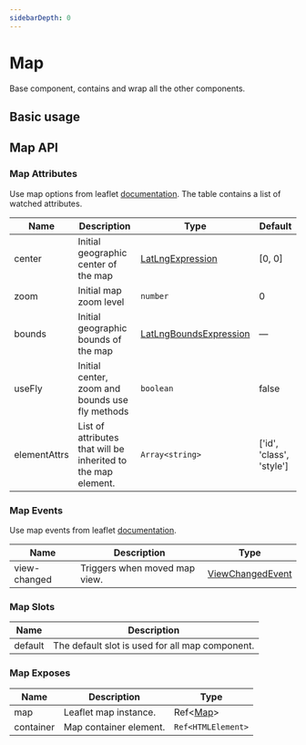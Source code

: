 ```yaml
---
sidebarDepth: 0
---
```


# Map

Base component, contains and wrap all the other components.

## Basic usage

<ClientOnly>
  <Demo url="/map/basic" />
</ClientOnly>

## Map API

### Map Attributes

Use map options from leaflet [documentation](https://leafletjs.com/reference.html#map).
The table contains a list of watched attributes.

| Name         | Description                                                   | Type                                                                                    | Default                  |
| ------------ | ------------------------------------------------------------- | --------------------------------------------------------------------------------------- | ------------------------ |
| center       | Initial geographic center of the map                          | [LatLngExpression](/vue-map-ui-docs/components/types.html#latlngexpression)             | [0, 0]                   |
| zoom         | Initial map zoom level                                        | `number`                                                                                | 0                        |
| bounds       | Initial geographic bounds of the map                          | [LatLngBoundsExpression](/vue-map-ui-docs/components/types.html#latlngboundsexpression) | —                        |
| useFly       | Initial center, zoom and bounds use fly methods               | `boolean`                                                                               | false                    |
| elementAttrs | List of attributes that will be inherited to the map element. | `Array<string>`                                                                         | ['id', 'class', 'style'] |

### Map Events

Use map events from leaflet [documentation](https://leafletjs.com/reference.html#map-event).

| Name         | Description                   | Type                                                                        |
| ------------ | ----------------------------- | --------------------------------------------------------------------------- |
| view-changed | Triggers when moved map view. | [ViewChangedEvent](/vue-map-ui-docs/components/types.html#viewchangedevent) |

### Map Slots

| Name    | Description                                     |
| ------- | ----------------------------------------------- |
| default | The default slot is used for all map component. |

### Map Exposes

| Name      | Description            | Type                                                   |
| --------- | ---------------------- | ------------------------------------------------------ |
| map       | Leaflet map instance.  | Ref<[Map](/vue-map-ui-docs/components/types.html#map)> |
| container | Map container element. | `Ref<HTMLElement>`                                     |
